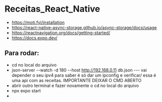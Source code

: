 # Receitas_React_Native

- https://moti.fyi/installation
- https://react-native-async-storage.github.io/async-storage/docs/usage
- https://reactnavigation.org/docs/getting-started/
- https://docs.expo.dev/


## Para rodar:

- cd no local do arquivo
- json-server --watch -d 180 --host http://192.168.0.11 db.json    --- vai depender o seu ipv4 para saber é só dar um ipconfig e verificar/ essa é uma api com as receitas. IMPORTANTE DEIXAR O CMD ABERTO
- abrir outro terminal e fazer novamente o cd no local do arquivo
- npx expo start
- 
